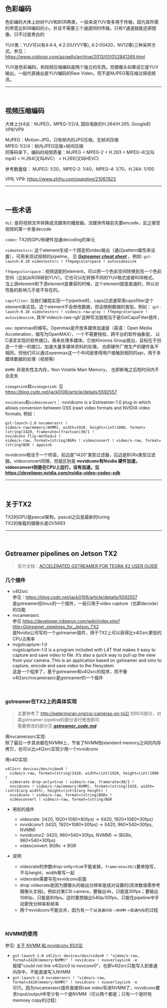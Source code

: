 ## 色彩编码
色彩编码大体上纷纷YUV和BGR两类，一般来说YUV类多用于传输，因为其所需的带宽比BGR编码的小。并且不需要三个通道同时传输，只有Y通道就能还原图像，只不过是黑白的 

YUV类：YUV可以有4:4:4, 4:2:2(UYVY等), 4:2:0(I420，NV12等)三种采样方式。参见：https://www.cnblogs.com/azraelly/archive/2013/01/01/2841269.html

YUV是色彩编码，和视频压缩编码是两个独立的东西。但摄像头如果说它是YUV输出，一般代表输出是YUV编码的Raw Video，而不是MJPEG等压缩过得视频流。

---
<br>

## 视频压缩编码
大体上分4派：MJPEG，MPEG-1/2/4, 国际电联的H.264/H.265, Google的VP8/VP9  

MJPEG：Motion-JPG，只有帧内的JPG压缩，无帧间压缩  
MPEG-1/2/4：帧内JPEG压缩+帧间压缩  
同等码率下，编码的视频质量：MJPEG < MPEG-2 < H.263 < MPEG-4(又叫mp4) < H.264(又叫AVC） < H.265(又叫HEVC) 

参考数量级： MJPEG: 1/20，MPEG-2: 1/40，MPEG-4: 1/70，H.264: 1/100  

VP8, VP9: https://www.zhihu.com/question/21067823

---
<br>

## 一些术语
`VLC`: 是将视频文件转换成流媒体的播放器。流媒体传输前先要encode，反之接受视频的第一步是decode  

`codec`: TX2的GPU有硬件加速decoding的单元  

`videotestsrc`: 这个element生成一个固定的video输出（通过pattern属性来设置），可用来测试视频的pipeline，
见 ***[Gstreamer cheat sheet](http://wiki.oz9aec.net/index.php/Gstreamer_cheat_sheet)*** 。例如:
`gst-launch-0.10 videotestsrc ! ffmpegcolorspace ! autovideosink`

 `ffmpegcolorspace`：视频适配的element，可以把一个色彩空间转换到另一个色彩空间（比如从RGB转到YUV）。它也可以在转换不同的YUV格式或者RGB格式。
当上游element和下游element是兼容的时候，这个element就是直通的，所以对性能的影响几乎是不存在的。

`capsfilter`: 当我们编程实现一个pipeline时，caps过滤通常用capsfilter这个element来实现。这个element不会修改数据，但会限制数据的类型。例如：
`gst-launch-0.10 videotestsrc ! video/x-raw-gray ! ffmpegcolorspace ! autovideosink`, 
其中'video/x-raw-rgb'这种写法就相当于是GstCapsFilter插件，

`omx`: openmax的缩写。Openmax是开放多媒体加速层（英语：Open Media Acceleration，缩写为OpenMAX），一个不需要授权、跨平台的软件抽象层，
以C语言实现的软件接口，用来处理多媒体。它由Khronos Group提出，目标在于创造一个统一的接口，加速大量多媒体资料的处理。
也即硬件厂商生产的硬件各不相同，但他们可以通过openmax这一个中间层使得用户接触到相同的api，用于多媒体数据的处理（视频等)  

`NVMM`: 非易失性主内存，Non Volatile Main Memory， 也即断电之后短时间内不会丢失  

`ximagesink`和`xvimagesink`: 见 https://blog.csdn.net/jack0106/article/details/5592557  

`nvvidconv`和`videoconvert`：
nvvidconv is a Gstreamer-1.0 plug-in which allows conversion between OSS (raw) video formats and NVIDIA video formats. 例如：
 ```
 gst-launch-1.0 nvcamerasrc ! 
 video/x-raw(memory:NVMM), width=1920, height=(int)1080, format=(string)I420, framerate=(fraction)30/1 !
 nvvidconv flip-method=2 !
 video/x-raw, format=(string)BGRx ! videoconvert ! video/x-raw, format=(string)BGR ! appsink
 ```
nvvidconv相当于一个桥梁，前边是"I420"类型过滤器，后边是BGRx类型过滤器。videoconvert同理，但是区别是 **nvvidconv有Nvidia 硬件加速，videoconvert则是在CPU上运行，没有加速，见 https://developer.nvidia.com/nvidia-video-codec-sdk**

---
<br>

## 关于TX2
TX2的GPU是pascal架构，pascal之后是最新的turing  
TX2的板载的摄像头是OV5693

---
<br>

## Gstreamer pipelines on Jetson TX2
> 官方文档：[ACCELERATED GSTREAMER FOR TEGRA X2 USER GUIDE](https://developer.download.nvidia.com/embedded/L4T/r28_Release_v1.0/Docs/Jetson_TX2_Accelerated_GStreamer_User_Guide.pdf?WVsbP1jiU5zK7ALWD3CN2SG2B6AqhZelh1cDn5CVNFnQMT8tK50S-MrbuUHKQmhD5zg6GOucEAxUPlr8BbrVWNElvDXoMRMkyMRCMM2ONjNaeXBJDMnRQbrh0v997n1O_V_BlpmvMLgtA-mQRSueIpqppyJt4sMacTZg4GaDihcpD5wMwBlmaxMNGxK0yiEeMw)

### 几个插件
* v4l2src  
参见：https://blog.csdn.net/jack0106/article/details/5592557  
是gstreamer给linux的一个插件，一般只用于video capture（也即decode）的功能
* nvcamerasrc  
参见 https://developer.ridgerun.com/wiki/index.php?title=Gstreamer_pipelines_for_Jetson_TX2  
是Nvidia公司写的一个gstreamer插件，用于TX2上可以获得比v4l2src更低的CPU占用率
* nvgstcapture-1.0  
nvgstcapture-1.0 is a program included with L4T that makes it easy to capture and save video to file. It’s also a quick way to pull up the view from your camera.
This is an application based on gstreamer and omx to capture, encode and save video to the filesystem.  
这是一个程序了，基于gstreamer和v4l2src的程序，而不像v4l2src/nvcamerasrc是gstreamer的一个插件

<br>

### gstreamer在TX2上的具体实现
> 主要参考了 http://petermoran.org/csi-cameras-on-tx2/ 的ROS部分，对其gstreamer pipeline的部分进行修改即可  
> 需要修改的部分见 ***[gstreamer_code.md](./gstreamer_code.md)***  

用nvcamerasrc实现:  
除了最后一步其余都在NVMM上，节省了NVMM到standard memory之间的内存拷贝，也可以比v4l2src实现少用一个nvvidconv  

用v4l2实现:  
```
v4l2src device=/dev/video0 ! 
  video/x-raw, format=(string)I420, width=(int)1920, height=(int)1080 !
  videorate drop-only=true ! video/x-raw, framerate=30/1 ! 
  nvvidconv ! video/x-raw(memory:NVMM), format=(string)I420, width=(int)$(arg width), height=(int)$(arg height) ! 
  nvvidconv ! video/x-raw, format=(string)BGRx ! 
  videoconvert ! video/x-raw, format=(string)BGR
```

* 用到的插件
  * videorate: (I420, 1920\*1080\*80fps) -> (I420, 1920\*1080\*30fps)  
  * nvvidconv1: (I420, 1920\*1080\*30fps) -> (I420, 960\*540\*30fps, NVMM) 
  * nvvidconv2: (I420, 960\*540\*30fps, NVMM) -> (BGRx, 960\*540\*30fps)  
  * videoconvert: BGRx -> BGR
  
* 说明
  * videorate的参数drop-only=true不能省掉，`framerate=30/1`要单独写，不与height，width等写一起  
  * videorate需要写在nvvidconv前面  
  * drop videorate是因为摄像头的输出分辨率是成对设置的(具体数值需参考摄像头文档)。例如对某CSI camera，要输出4k，只能是30fps；要输出1080p，只能是80fps。这时要想输出540p/30fps，只能在pipeline中手动更改分辨率和帧率
  * 两个nvvidconv不能合并，因为有一个从`普通内存->NVMM->普通内存`的过程

<br>

### NVMM的使用
参见: [关于 NVMM 和 nvvidconv 的讨论](https://devtalk.nvidia.com/default/topic/1012417/jetson-tx1/tx1-gstreamer-nvvidconv-will-not-pass-out-of-nvmm-memory/post/5162187/#5162187)  
* `gst-launch-1.0 v4l2src device=/dev/video0 ! "video/x-raw, format=I420(memory:NVMM)" ! nvvidconv ! nvoverlaysink -e`  
报错"could not link v4l2src0 to nvvconv0"，也即v4l2src只能写入到普通内存中，不能直接写入NVMM  
* `gst-launch-1.0 nvcamerasrc ! "video/x-raw, format=I420(memory:NVMM)" ! nvvidconv ! nvoverlaysink -e`   
    可行。因为nvcamerasrc插件直接将raw video写进NVMM了，nvvidconv要求input/output中至少有一个是NVMM（可以两个都是；只有一个是时有memoey copy的过程）



